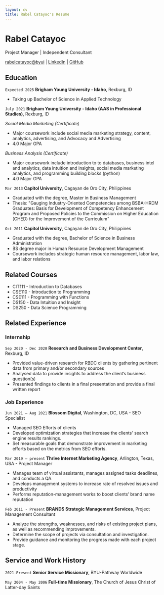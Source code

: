```yaml
---
layout: cv
title: Rabel Catayoc's Resume
---
```

# Rabel Catayoc
Project Manager | Independent Consultant

<div id="webaddress">
<a href="rabelcatayoc@byui.edu">rabelcatayoc@byui</a>
| <a href="https://www.linkedin.com/in/rabel-catayoc/">LinkedIn</a>
| <a href="https://github.com/rabbyui/rcatayoc-resume/blob/master/docs/index.md">GitHub</a>
</div>

<!-- https://www.monique.tech/the-art-of-markdown -->

## Education

`Expected 2025`
__Brigham Young University - Idaho__, Rexburg, ID

- Taking up Bachelor of Science in Applied Technology

`July 2021`
__Brigham Young University - Idaho (AAS in Professional Studies)__, Rexburg, ID

_Social Media Marketing (Certificate)_
- Major coursework include social media marketing strategy, content, analytics, advertising, and Advocacy and Advertising
- 4.0 Major GPA

_Business Analysis (Certificate)_
- Major coursework include introduction to to databases, business intel and analytics, data intuition and insights, social media marketing analytics, and programming building blocks (python)
- 4.0 Major GPA

`Mar 2013`
__Capitol University__, Cagayan de Oro City, Philippines

- Graduated with the degree, Master in Business Management
- Thesis: "Gauging Industry-Oriented Competencies among BSBA-HRDM Graduates: Basis for Development of Competency Enhancement Program and Proposed Policies to the Commission on Higher Education (CHED) for the Improvement of the Curriculum"

`Oct 2011`
__Capitol University__, Cagayan de Oro City, Philippines

- Graduated with the degree, Bachelor of Science in Business Administration
- BS degree major in Human Resource Development Management
- Coursework includes strategic human resource management, labor law, and labor relations

## Related Courses

- CIT111 - Introduction to Databases
- CSE110 - Introduction to Programming
- CSE111 - Programming with Functions
- DS150 - Data Intuition and Insight
- DS250 - Data Science Programming

## Related Experience

### Internship

`Sep 2020 - Dec 2020`
__Research and Business Development Center__, Rexburg, ID

- Provided value-driven research for RBDC clients by gathering pertinent data from primary and/or secondary sources
- Analysed data to provide insights to address the client’s business question(s)
- Presented findings to clients in a final presentation and provide a final written report

### Job Experience

`Jun 2021 – Aug 2021`
__Blossom Digital__, Washington, DC, USA - SEO Specialist

- Managed SEO Efforts of clients
- Developed optimization strategies that increase the clients' search engine results rankings.
- Set measurable goals that demonstrate improvement in marketing efforts based on the metrics from SEO efforts.

`Mar 2019 – present`
__Thrive Internet Marketing Agency__, Arlington, Texas, USA - Project Manager

- Manages team of virtual assistants, manages assigned tasks deadlines, and conducts a QA
- Develops management systems to increase rate of resolved issues and productivity
- Performs reputation-management works to boost clients’ brand name reputation

`Feb 2011 - Present`
__BRANDS Strategic Management Services__, Project Management Consultant

- Analyze the strengths, weaknesses, and risks of existing project plans, as well as recommending improvements.
- Determine the scope of projects via consultation and investigation.
- Provide guidance and monitoring the progress made with each project stage.

## Service and Work History

`2021-Present`
__Senior Service Missionary__, BYU-Pathway Worldwide

`May 2004 - May 2006`
__Full-time Missionary__, The Church of Jesus Christ of Latter-day Saints

<!-- ### Footer

Last updated: May 2013 -->
